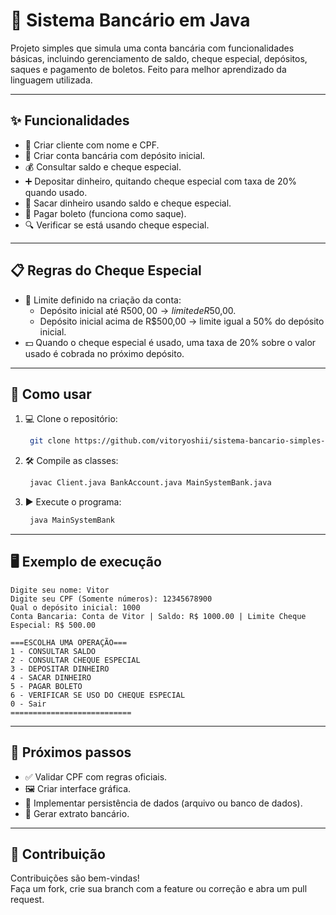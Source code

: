 # 🏦 Sistema Bancário em Java

Projeto simples que simula uma conta bancária com funcionalidades básicas, incluindo gerenciamento de saldo, cheque especial, depósitos, saques e pagamento de boletos. Feito para melhor aprendizado da linguagem utilizada.

---

## ✨ Funcionalidades

- 👤 Criar cliente com nome e CPF.  
- 🏧 Criar conta bancária com depósito inicial.  
- 💰 Consultar saldo e cheque especial.  
- ➕ Depositar dinheiro, quitando cheque especial com taxa de 20% quando usado.  
- 💸 Sacar dinheiro usando saldo e cheque especial.  
- 🧾 Pagar boleto (funciona como saque).  
- 🔍 Verificar se está usando cheque especial.

---

## 📋 Regras do Cheque Especial

- 🛑 Limite definido na criação da conta:  
  - Depósito inicial até R$500,00 → limite de R$50,00.  
  - Depósito inicial acima de R$500,00 → limite igual a 50% do depósito inicial.  
- 💵 Quando o cheque especial é usado, uma taxa de 20% sobre o valor usado é cobrada no próximo depósito.

---

## 🚀 Como usar

1. 💻 Clone o repositório:
   ```bash
    git clone https://github.com/vitoryoshii/sistema-bancario-simples-dio
   ```
2. 🛠️ Compile as classes:
   ```bash
    javac Client.java BankAccount.java MainSystemBank.java
   ```
3. ▶️ Execute o programa:
   ```bash
    java MainSystemBank
   ```
   
---

## 🖥️ Exemplo de execução

```plaintext
Digite seu nome: Vitor  
Digite seu CPF (Somente números): 12345678900  
Qual o depósito inicial: 1000  
Conta Bancaria: Conta de Vitor | Saldo: R$ 1000.00 | Limite Cheque Especial: R$ 500.00

===ESCOLHA UMA OPERAÇÃO===
1 - CONSULTAR SALDO
2 - CONSULTAR CHEQUE ESPECIAL
3 - DEPOSITAR DINHEIRO
4 - SACAR DINHEIRO
5 - PAGAR BOLETO
6 - VERIFICAR SE USO DO CHEQUE ESPECIAL
0 - Sair
===========================
```

---

## 🔮 Próximos passos

- ✅ Validar CPF com regras oficiais.  
- 🖼️ Criar interface gráfica.  
- 💾 Implementar persistência de dados (arquivo ou banco de dados).  
- 📄 Gerar extrato bancário.  

---

## 🤝 Contribuição

Contribuições são bem-vindas!  
Faça um fork, crie sua branch com a feature ou correção e abra um pull request.
